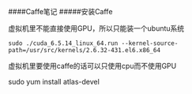 ####Caffe笔记
#####安装Caffe

虚拟机里不能直接使用GPU，所以只能装一个ubuntu系统

	sudo ./cuda_6.5.14_linux_64.run --kernel-source-path=/usr/src/kernels/2.6.32-431.el6.x86_64


虚拟机里要使用caffe的话可以只使用cpu而不使用GPU

sudo yum install atlas-devel

